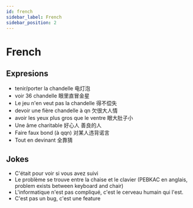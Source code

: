 ```yaml
---
id: french
sidebar_label: French
sidebar_position: 2
---
```

# French

## Expresions
- tenir/porter la chandelle 电灯泡
- voir 36 chandelle 眼里直冒金星
- Le jeu n'en veut pas la chandelle 得不偿失
- devoir une fière chandelle à qn 欠很大人情
- avoir les yeux plus gros que le ventre 眼大肚子小
- Une âme charitable 好心人 善良的人
- Faire faux bond (à qqn) 对某人违背诺言
- Tout en devinant 全靠猜
## Jokes
- C'était pour voir si vous avez suivi
- Le problème se trouve entre la chaise et le clavier (PEBKAC en anglais, problem exists between keyboard and chair)
- L'informatique n'est pas compliqué, c'est le cerveau humain qui l'est.
- C'est pas un bug, c'est une feature

